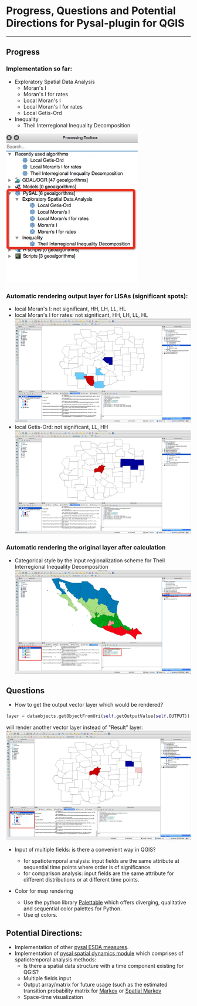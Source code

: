 # Progress, Questions and Potential Directions for Pysal-plugin for QGIS
-----------

## Progress

### Implementation so far:
* Exploratory Spatial Data Analysis
    * Moran's I
    * Moran's I for rates
    * Local Moran's I
    * Local Moran's I for rates
    * Local Getis-Ord
* Inequality 
    * Theil Interregional Inequality Decomposition

![sofar](png/sofar.png)

### Automatic rendering output layer for LISAs (significant spots):
* local Moran's I: not significant, HH, LH, LL, HL
* local Moran's I for rates: not significant, HH, LH, LL, HL ![local_rate](png/local_rate.png)
* local Getis-Ord: not significant, LL, HH ![local_G](png/local_G.png)

### Automatic rendering the original layer after calculation
* Categorical style by the input regionalization scheme for Theil Interregional Inequality Decomposition ![theil_region](png/theil_region.png)

## Questions

* How to get the output vector layer which would be rendered?

```python
layer = dataobjects.getObjectFromUri(self.getOutputValue(self.OUTPUT))
```
will render another vector layer instead of "Result" layer:
![output_layer](png/output_layer.png)


* Input of multiple fields: is there a convenient way in QGIS?
    * for spatiotemporal analysis: input fields are the same attribute at sequential time points where order is of significance.
    * for comparison analysis: input fields are the same attribute for different distributions or at different time points.
    
* Color for map rendering
    * Use the python library [Palettable](https://jiffyclub.github.io/palettable/) which offers diverging, qualitative and sequential color palettes for Python.
    * Use qt colors.
    
    
## Potential Directions:

* Implementation of other [pysal ESDA measures](https://github.com/pysal/pysal/tree/master/pysal/esda).
* Implementation of [pysal spatial dynamics module](https://github.com/pysal/pysal/tree/master/pysal/spatial_dynamics) which comprises of spatiotemporal analysis methods:
    * Is there a spatial data structure with a time component existing for QGIS? 
    * Multiple fields input
    * Output array/matrix for future usage (such as the estimated transition probability matrix for [Markov](https://github.com/pysal/pysal/blob/master/pysal/spatial_dynamics/markov.py#L64) 
    or [Spatial Markov](https://github.com/pysal/pysal/blob/master/pysal/spatial_dynamics/markov.py#L214)
    * Space-time visualization